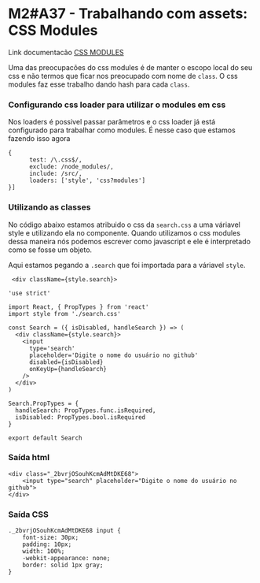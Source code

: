 # M2#A37 - Trabalhando com assets: CSS Modules

Link documentacão [CSS MODULES](https://github.com/css-modules/css-modules)

Uma das preocupacões do css modules é de manter o escopo local do seu css e não termos que ficar nos preocupado com nome de `class`. O css modules faz esse trabalho dando hash para cada `class`.

### Configurando css loader para utilizar o modules em css
Nos loaders é possivel passar parâmetros e o css loader já está configurado para trabalhar como modules. É nesse caso que estamos fazendo isso agora

```
{
      test: /\.css$/,
      exclude: /node_modules/,
      include: /src/,
      loaders: ['style', 'css?modules']
}]
```

### Utilizando as classes
No código abaixo estamos atribuido o css da `search.css` a uma váriavel style e utilizando ela no componente. Quando utilizamos o css modules dessa maneira nós podemos escrever como javascript e ele é interpretado como se fosse um objeto.

Aqui estamos pegando a `.search` que foi importada para a váriavel `style`.
```
 <div className={style.search}>

```

```
'use strict'

import React, { PropTypes } from 'react'
import style from './search.css'

const Search = ({ isDisabled, handleSearch }) => (
  <div className={style.search}>
    <input
      type='search'
      placeholder='Digite o nome do usuário no github'
      disabled={isDisabled}
      onKeyUp={handleSearch}
    />
  </div>
)

Search.PropTypes = {
  handleSearch: PropTypes.func.isRequired,
  isDisabled: PropTypes.bool.isRequired
}

export default Search
```

### Saída html

```
<div class="_2bvrjOSouhKcmAdMtDKE68">
	<input type="search" placeholder="Digite o nome do usuário no github">
</div>
```

### Saída CSS

```
._2bvrjOSouhKcmAdMtDKE68 input {
    font-size: 30px;
    padding: 10px;
    width: 100%;
    -webkit-appearance: none;
    border: solid 1px gray;
}
```

